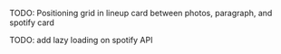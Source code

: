 TODO: 
Positioning grid in lineup card between photos, paragraph, and spotify card

TODO:
add lazy loading on spotify API